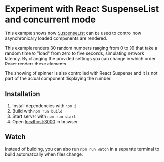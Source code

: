 # Experiment with React SuspenseList and concurrent mode
This example shows how [SuspenseList](https://reactjs.org/docs/concurrent-mode-reference.html#suspenselist) can be used to control how asynchronically loaded components are rendered.

This example renders 30 random numbers ranging from 0 to 99 that take a random time to "load" from zero to five seconds, simulating network latency. By changing the provided settings you can change in which order React renders these elements.

The showing of spinner is also controlled with React Suspense and it is not part of the actual component displaying the number.

## Installation
1) Install dependencies with `npm i`
2) Build with `npm run build`
3) Start server with `npm run start`
4) Open [localhost:3000](http://localhost:3000) in browser

## Watch
Instead of building, you can also run `npm run watch` in a separate terminal to build automatically when files change.